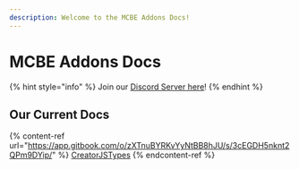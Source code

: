 ```yaml
---
description: Welcome to the MCBE Addons Docs!
---
```


# MCBE Addons Docs

{% hint style="info" %}
Join our [Discord Server here](https://discord.gg/u5pVFWckW8)!
{% endhint %}

## Our Current Docs

{% content-ref url="https://app.gitbook.com/o/zXTnuBYRKvYyNtBB8hJU/s/3cEGDH5nknt2QPm9DYip/" %}
[CreatorJSTypes](https://app.gitbook.com/o/zXTnuBYRKvYyNtBB8hJU/s/3cEGDH5nknt2QPm9DYip/)
{% endcontent-ref %}
